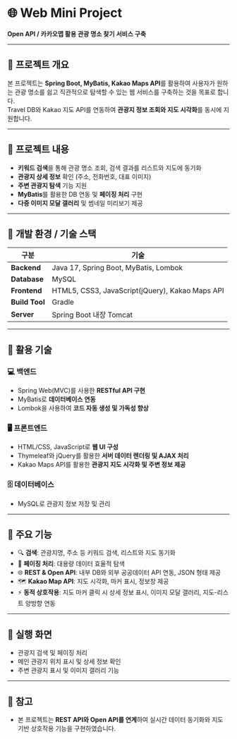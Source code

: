 # 🌐 Web Mini Project
**Open API / 카카오맵 활용 관광 명소 찾기 서비스 구축**

---

## 🔹 프로젝트 개요
본 프로젝트는 **Spring Boot, MyBatis, Kakao Maps API**를 활용하여 사용자가 원하는 관광 명소를 쉽고 직관적으로 탐색할 수 있는 웹 서비스를 구축하는 것을 목표로 합니다.  
Travel DB와 Kakao 지도 API를 연동하여 **관광지 정보 조회와 지도 시각화**를 동시에 지원합니다.

---

## 🔹 프로젝트 내용
-  **키워드 검색**을 통해 관광 명소 조회, 검색 결과를 리스트와 지도에 동기화  
-  **관광지 상세 정보** 확인 (주소, 전화번호, 대표 이미지)  
-  **주변 관광지 탐색** 기능 지원  
-  **MyBatis**를 활용한 DB 연동 및 **페이징 처리** 구현  
-  **다중 이미지 모달 갤러리** 및 썸네일 미리보기 제공  

---

## 🔹 개발 환경 / 기술 스택
| 구분 | 기술 |
| --- | --- |
| **Backend** | Java 17, Spring Boot, MyBatis, Lombok |
| **Database** | MySQL |
| **Frontend** | HTML5, CSS3, JavaScript(jQuery), Kakao Maps API |
| **Build Tool** | Gradle |
| **Server** | Spring Boot 내장 Tomcat |

---

## 🔹 활용 기술

### 💻 백엔드
- Spring Web(MVC)를 사용한 **RESTful API 구현**  
- MyBatis로 **데이터베이스 연동**  
- Lombok을 사용하여 **코드 자동 생성 및 가독성 향상**

### 🖥 프론트엔드
- HTML/CSS, JavaScript로 **웹 UI 구성**  
- Thymeleaf와 jQuery를 활용한 **서버 데이터 렌더링 및 AJAX 처리**  
- Kakao Maps API를 활용한 **관광지 지도 시각화 및 주변 정보 제공**

### 🗄 데이터베이스
- MySQL로 관광지 정보 저장 및 관리  

---

## 🔹 주요 기능
- 🔍 **검색**: 관광지명, 주소 등 키워드 검색, 리스트와 지도 동기화  
- 📄 **페이징 처리**: 대용량 데이터 효율적 탐색  
- 🌐 **REST & Open API**: 내부 DB와 외부 공공데이터 API 연동, JSON 형태 제공  
- 🗺 **Kakao Map API**: 지도 시각화, 마커 표시, 정보창 제공  
- ⚡ **동적 상호작용**: 지도 마커 클릭 시 상세 정보 표시, 이미지 모달 갤러리, 지도-리스트 양방향 연동  

---

## 🔹 실행 화면
- 관광지 검색 및 페이징 처리  
- 메인 관광지 위치 표시 및 상세 정보 확인  
- 주변 관광지 표시 및 이미지 갤러리 기능  

---

## 📌 참고
- 본 프로젝트는 **REST API와 Open API를 연계**하여 실시간 데이터 동기화와 지도 기반 상호작용 기능을 구현하였습니다.
